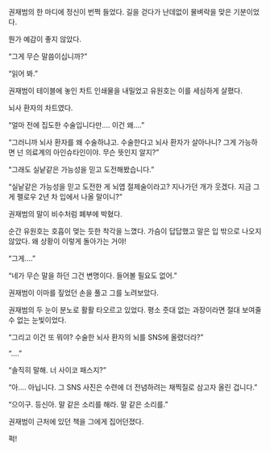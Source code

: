 권재범의 한 마디에 정신이 번쩍 들었다. 길을 걷다가 난데없이 물벼락을 맞은 기분이었다.

뭔가 예감이 좋지 않았다.

“그게 무슨 말씀이십니까?”

“읽어 봐.”

권재범이 테이블에 놓인 차트 인쇄물을 내밀었고 유원호는 이를 세심하게 살폈다.

뇌사 환자의 차트였다.

“얼마 전에 집도한 수술입니다만.... 이건 왜....”

“그러니까 뇌사 환자를 왜 수술하냐고. 수술한다고 뇌사 환자가 살아나니? 그게 가능하면 넌 의료계의 아인슈타인이야. 무슨 뜻인지 알지?”

“그래도 실낱같은 가능성을 믿고 도전해봤습니다.”

“실낱같은 가능성을 믿고 도전한 게 뇌엽 절제술이라고? 지나가던 개가 웃겠다. 지금 그게 펠로우 2년 차 입에서 나올 말이니?”

권재범의 말이 비수처럼 폐부에 박혔다.

순간 유원호는 호흡이 멎는 듯한 착각을 느꼈다. 가슴이 답답했고 말은 입 밖으로 나오지 않았다. 왜 상황이 이렇게 돌아가는 거야!

“그게....”

“네가 무슨 말을 하던 그건 변명이다. 들어볼 필요도 없어.”

권재범이 이마를 짚었던 손을 풀고 그를 노려보았다.

권재범의 두 눈이 분노로 활활 타오르고 있었다. 평소 줏대 없는 과장이라면 절대 보여줄 수 없는 눈빛이었다.

“그리고 이건 또 뭐야? 수술한 뇌사 환자의 뇌를 SNS에 올렸더라?”

“....”

“솔직히 말해. 너 사이코 패스지?”

“아.... 아닙니다. 그 SNS 사진은 수련에 더 전념하려는 채찍질로 삼고자 올린 겁니다.”

“으이구. 등신아. 말 같은 소리를 해라. 말 같은 소리를.”

권재범이 근처에 있던 책을 그에게 집어던졌다.

퍽!